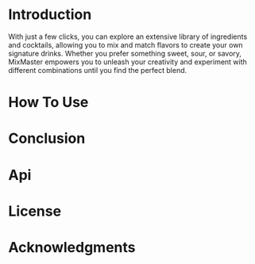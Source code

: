 # Introduction
With just a few clicks, you can explore an extensive library of ingredients and cocktails, allowing you to mix and match flavors to create your own signature drinks. Whether you prefer something sweet, sour, or savory, MixMaster empowers you to unleash your creativity and experiment with different combinations until you find the perfect blend.


# How To Use 
# Conclusion
# Api 
# License 
# Acknowledgments